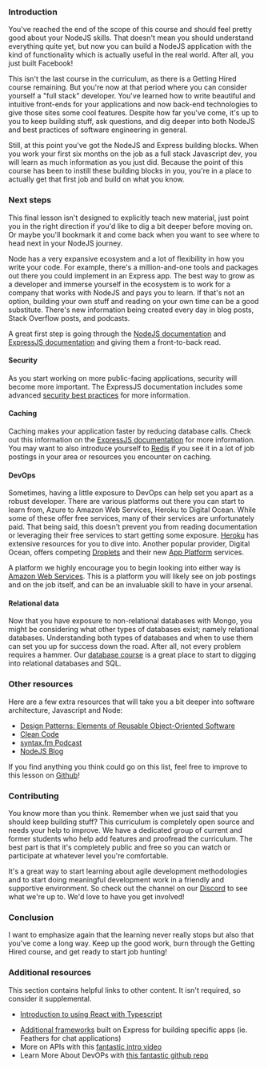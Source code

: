 ### Introduction
You've reached the end of the scope of this course and should feel pretty good about your NodeJS skills. That doesn't mean you should understand everything quite yet, but now you can build a NodeJS application with the kind of functionality which is actually useful in the real world. After all, you just built Facebook!

This isn't the last course in the curriculum, as there is a Getting Hired course remaining. But you're now at that period where you can consider yourself a "full stack" developer. You've learned how to write beautiful and intuitive front-ends for your applications and now back-end technologies to give those sites some cool features. Despite how far you've come, it's up to you to keep building stuff, ask questions, and dig deeper into both NodeJS and best practices of software engineering in general.

Still, at this point you've got the NodeJS and Express building blocks. When you work your first six months on the job as a full stack Javascript dev, you will learn as much information as you just did. Because the point of this course has been to instill these building blocks in you, you're in a place to actually get that first job and build on what you know.

### Next steps

This final lesson isn't designed to explicitly teach new material, just point you in the right direction if you'd like to dig a bit deeper before moving on. Or maybe you'll bookmark it and come back when you want to see where to head next in your NodeJS journey.

Node has a very expansive ecosystem and a lot of flexibility in how you write your code. For example, there's a million-and-one tools and packages out there you could implement in an Express app. The best way to grow as a developer and immerse yourself in the ecosystem is to work for a company that works with NodeJS and pays you to learn. If that's not an option, building your own stuff and reading on your own time can be a good substitute. There's new information being created every day in blog posts, Stack Overflow posts, and podcasts.

A great first step is going through the [NodeJS documentation](https://nodejs.org/en/docs/) and [ExpressJS documentation](https://expressjs.com/) and giving them a front-to-back read.

#### Security

As you start working on more public-facing applications, security will become more important. The ExpressJS documentation includes some advanced [security best practices](https://expressjs.com/en/advanced/best-practice-security.html) for more information.

#### Caching

Caching makes your application faster by reducing database calls. Check out this information on the [ExpressJS documentation](https://expressjs.com/en/advanced/best-practice-performance.html#cache-request-results) for more information. You may want to also introduce yourself to [Redis](https://redis.io/) if you see it in a lot of job postings in your area or resources you encounter on caching.


#### DevOps

Sometimes, having a little exposure to DevOps can help set you apart as a robust developer. There are various platforms out there you can start to learn from, Azure to Amazon Web Services, Heroku to Digital Ocean. While some of these offer free services, many of their services are unfortunately paid. That being said, this doesn't prevent you from reading documentation or leveraging their free services to start getting some exposure. [Heroku](https://devcenter.heroku.com/categories/reference#deployment) has extensive resources for you to dive into. Another popular provider, Digital Ocean, offers competing [Droplets](https://www.digitalocean.com/docs/droplets/quickstart/) and their new [App Platform](https://www.digitalocean.com/docs/app-platform/) services.

A platform we highly encourage you to begin looking into either way is [Amazon Web Services](https://aws.amazon.com/). This is a platform you will likely see on job postings and on the job itself, and can be an invaluable skill to have in your arsenal.

#### Relational data

Now that you have exposure to non-relational databases with Mongo, you might be considering what other types of databases exist; namely relational databases. Understanding both types of databases and when to use them can set you up for success down the road. After all, not every problem requires a hammer. Our [database course](/paths/full-stack-ruby-on-rails/courses/databases) is a great place to start to digging into relational databases and SQL.

### Other resources

Here are a few extra resources that will take you a bit deeper into software architecture, Javascript and Node:

* [Design Patterns: Elements of Reusable Object-Oriented Software](https://www.amazon.com/Design-Patterns-Object-Oriented-Addison-Wesley-Professional-ebook/dp/B000SEIBB8)
* [Clean Code](https://www.amazon.com/Clean-Code-Handbook-Software-Craftsmanship-ebook/dp/B001GSTOAM/ref=sr_1_1?dchild=1&keywords=Clean+Code&qid=1602168590&s=digital-text&sr=1-1)
* [syntax.fm Podcast](https://syntax.fm)
* [NodeJS Blog](https://nodejs.org/en/blog/)

If you find anything you think could go on this list, feel free to improve to this lesson on [Github](https://github.com/TheOdinProject/curriculum)!

### Contributing

You know more than you think. Remember when we just said that you should keep building stuff? This curriculum is completely open source and needs your help to improve. We have a dedicated group of current and former students who help add features and proofread the curriculum. The best part is that it's completely public and free so you can watch or participate at whatever level you're comfortable.

It's a great way to start learning about agile development methodologies and to start doing meaningful development work in a friendly and supportive environment. So check out the channel on our [Discord](https://discordapp.com/channels/505093832157691914/505093832157691916) to see what we're up to. We'd love to have you get involved!

### Conclusion

I want to emphasize again that the learning never really stops but also that you've come a long way. Keep up the good work, burn through the Getting Hired course, and get ready to start job hunting!

### Additional resources

This section contains helpful links to other content. It isn't required, so consider it supplemental.

- [Introduction to using React with Typescript](https://profy.dev/article/react-typescript)
* [Additional frameworks](https://expressjs.com/en/resources/frameworks.html) built on Express for building specific apps (ie. Feathers for chat applications)
* More on APIs with this [fantastic intro video](https://www.youtube.com/watch?v=oBW_VNg4qD0)
* Learn More About DevOPs with [ this fantastic github repo](https://github.com/MichaelCade/90DaysOfDevOps)
